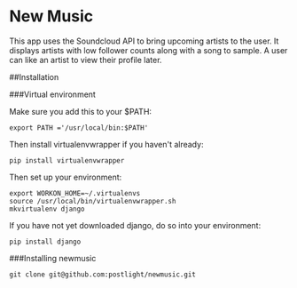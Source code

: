 # New Music

This app uses the Soundcloud API to bring upcoming artists to the user. It displays artists with low follower counts along with a song to sample. A user can like an artist to view their profile later. 

##Installation

###Virtual environment

Make sure you add this to your $PATH:
```
export PATH ='/usr/local/bin:$PATH'
```
Then install virtualenvwrapper if you haven't already:
```
pip install virtualenvwrapper
```
Then set up your environment:
```
export WORKON_HOME=~/.virtualenvs
source /usr/local/bin/virtualenvwrapper.sh
mkvirtualenv django
```
If you have not yet downloaded django, do so into your environment:
```
pip install django
```

###Installing newmusic

```
git clone git@github.com:postlight/newmusic.git
```
